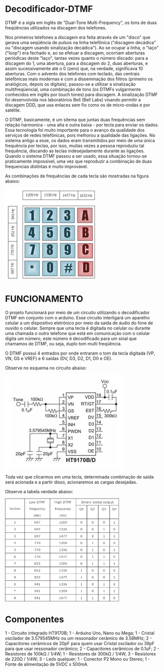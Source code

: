 # Decodificador-DTMF
DTMF é a sigla em inglês de "Dual-Tone Multi-Frequency", os tons de duas freqüências utilizados na discagem dos telefones. 

Nos primeiros telefones a discagem era feita através de um "disco" que gerava uma seqüência de pulsos na linha telefônica ("discagem decádica" ou "discagem usando sinalização decádica"). Ao se ocupar a linha, o "laço" ("loop") era fechado e, ao se efetuar a discagem, ocorriam aberturas periódicas deste "laço", tantas vezes quanto o número discado: para a discagem do 1, uma abertura, para a discagem do 2, duas aberturas, e assim sucessivamente até o 0 (zero) que, na verdade, significava 10 aberturas. Com o advento dos telefones com teclado, das centrais telefônicas mais modernas e com a disseminação dos filtros (primeiro os analógicos, depois os digitais), passou-se a utilizar a sinalização multifreqüencial, uma combinação de tons (os DTMFs vulgarmente conhecidos em inglês por touch tones) para discagem. A sinalização DTMF foi desenvolvida nos laboratórios Bell (Bell Labs) visando permitir a discagem DDD, que usa enlaces sem fio como os de micro-ondas e por satélite. 

O DTMF, basicamente, é um sitema que juntas duas frequências sem relação harmonica - uma alta e outra baixa - por tecla para enviar os dados. Essa tecnologia foi muito importante para o avanço da qualidade dos serviços de redes telefônicas, pois melhorou a qualidade das ligações. No sistema antigo a esse, os dados eram transmitidos por meio de uma única frequência por teclas, por isso, muitas vezes a pessoa reproduziu tal frequência, discando as teclas indesejadamente durante as ligações. Quando o sistema DTMF passou a ser usado, essa situação tornou-se praticamente impossivel, uma vez que reproduzir a combinação de duas frequencias distintas é muito improvável.

 As combinações de frequências de cada tecla são mostradas na figura abaixo:
<p><img src="https://raw.githubusercontent.com/raquelester/Decodificador-DTMF/master/Tone%20Dialing1.gif" alt="" width="300" height="303" /></p>


# FUNCIONAMENTO

 O projeto funcionará por meio de um circuito utilizando o decodificador DTMF em conjunto com o arduino. Esse circuito interligará um aparelho celular a um dispositivo eletrônico por meio da saída de áudio do fone de ouvido o celular.  Sempre que uma tecla é digitada no celular ou durante uma chamada o outro telefone que está em comunicação com o celular digita um número, este número é decodificado para um sinal que chamamos de DTMF, ou seja, duplo tom multi freqüência. 
 
 O DTMF possui 4 entrados por onde entraram o tom da tecla digitada (VP, VN, GS e VREF) e 6 saídas (DV, D3, D2, D1, D0 e OE).
 
 Observe no esquema no circuito abaixo:
 <p><img src="https://raw.githubusercontent.com/raquelester/Decodificador-DTMF/master/Test%20circuit.jpg" alt="" width="386" height="308" /></p>
 
 Toda vez que clicarmos em uma tecla, determinada combinação de saída será acionada e a partir disso, acionaremos as cargas desejadas.

Observe a tabela verdade abaixo:
 <p><img src="https://raw.githubusercontent.com/raquelester/Decodificador-DTMF/master/DTMF-Decoded-Frequency-Output-Table.png" alt="" width="372" height="336" /></p>
 
# Componentes

1 - Circuito integrado HT9170B;
1 - Arduino Uno, Nano ou Mega;
1 - Cristal oscilador de 3.579545MHz ou um ressonador cerâmico de 3.58MHz;
2 - Capacitores cerâmicos de 20pF para quem usar Cristal oscilador ou 39pF para que usar ressonador cerâmico;
2 - Capacitores cerâmicos de 0.1uF;
2 - Resistores de 100kΩ / 1/4W;
1 - Resistores de 300kΩ / 1/4W;
3 - Resistores de 220Ω / 1/4W;
3 - Leds qualquer;
1 - Conector P2 Mono ou Stereo;
1 - Fonte de alimentação de 5VDC x 500mA.


 
 
 
 


 
 
